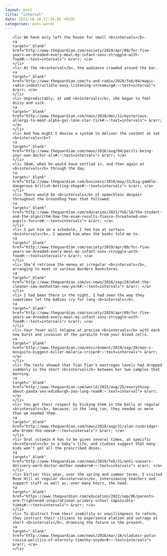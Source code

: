 ```yaml
---
layout: post
title: "interval"
date: 2023-10-10 12:34:56 +0530
categories: auto-words
---
```

<ol>

    <li> We have only left the house for small <b>intervals</b>.
    <a 
    target="_blank" 
    href="http://www.theguardian.com/society/2019/apr/09/for-five-years-we-dreaded-every-meal-my-infant-sons-struggle-with-food#:~:text=intervals"> &rarr; </a>
    </li>
    <li> At the <b>interval</b>, the audience crowded around the bar.
    <a 
    target="_blank" 
    href="http://www.theguardian.com/tv-and-radio/2020/feb/04/magic-radio-indestructible-easy-listening-streaming#:~:text=interval"> &rarr; </a>
    </li>
    <li> Unpredictably, at odd <b>intervals</b>, she began to feel dizzy and sick.
    <a 
    target="_blank" 
    href="http://www.theguardian.com/news/2018/dec/11/mysterious-allergy-to-meat-alpha-gal-lone-star-tick#:~:text=intervals"> &rarr; </a>
    </li>
    <li> And how might I devise a system to deliver the content at set <b>intervals</b>?
    <a 
    target="_blank" 
    href="http://www.theguardian.com/news/2016/aug/04/perils-being-your-own-doctor-als#:~:text=intervals"> &rarr; </a>
    </li>
    <li> 30am, when he would have settled in, and then again at <b>intervals</b> through the day.
    <a 
    target="_blank" 
    href="http://www.theguardian.com/business/2016/may/31/big-gamble-dangerous-british-betting-shops#:~:text=intervals"> &rarr; </a>
    </li>
    <li> There would be <b>intervals</b> of speechless despair throughout the Groundhog Year that followed.
    <a 
    target="_blank" 
    href="http://www.theguardian.com/education/2021/feb/18/the-student-and-the-algorithm-how-the-exam-results-fiasco-threatened-one-pupils-future#:~:text=intervals"> &rarr; </a>
    </li>
    <li> I put him on a schedule, I fed him at certain <b>intervals</b>, I weaned him when the books told me to.
    <a 
    target="_blank" 
    href="http://www.theguardian.com/society/2019/apr/09/for-five-years-we-dreaded-every-meal-my-infant-sons-struggle-with-food#:~:text=intervals"> &rarr; </a>
    </li>
    <li> She’d retrieve the money at irregular <b>intervals</b>, arranging to meet in various Borders bookstores.
    <a 
    target="_blank" 
    href="http://www.theguardian.com/us-news/2016/sep/28/what-the-cleaner-saw-manhattan-new-york#:~:text=intervals"> &rarr; </a>
    </li>
    <li> I had been there in the night, I had seen the way they sometimes let the babies cry for long <b>intervals</b>.
    <a 
    target="_blank" 
    href="http://www.theguardian.com/society/2019/apr/09/for-five-years-we-dreaded-every-meal-my-infant-sons-struggle-with-food#:~:text=intervals"> &rarr; </a>
    </li>
    <li> Your fever will relapse at precise <b>intervals</b> with each new burst and invasion of the parasite from your blood cells.
    <a 
    target="_blank" 
    href="http://www.theguardian.com/environment/2019/sep/20/man-v-mosquito-biggest-killer-malaria-crispr#:~:text=intervals"> &rarr; </a>
    </li>
    <li> The tests showed that Tian Tian’s oestrogen levels had dropped suddenly in the short <b>interval</b> between her two samples that morning.
    <a 
    target="_blank" 
    href="http://www.theguardian.com/world/2015/aug/25/everything-about-panda-sex-edinburgh-zoo-long-read#:~:text=interval"> &rarr; </a>
    </li>
    <li> You got their respect by kicking them in the balls at regular <b>intervals</b>, because, in the long run, they needed us more than we needed them.
    <a 
    target="_blank" 
    href="http://www.theguardian.com/news/2018/aug/31/alan-rusbridger-who-broke-the-news#:~:text=intervals"> &rarr; </a>
    </li>
    <li> Oral vitamin K has to be given several times, at specific <b>intervals</b> in a baby’s life, and studies suggest that many kids won’t get all the prescribed doses.
    <a 
    target="_blank" 
    href="http://www.theguardian.com/news/2019/feb/21/anti-vaxxers-delivery-ward-doctor-mother-newborn#:~:text=intervals"> &rarr; </a>
    </li>
    <li> Earlier this year, over the spring and summer terms, I visited Rose Hill at regular <b>intervals</b>, interviewing teachers and support staff as well as, over many hours, the head.
    <a 
    target="_blank" 
    href="https://www.theguardian.com/education/2022/sep/06/parents-are-frightened-inspirational-primary-school-impossible-times#:~:text=intervals"> &rarr; </a>
    </li>
    <li> To distract from their inability or unwillingness to reform, they instruct their citizens to experience elation and outrage at short <b>intervals</b>, drowning the future in the present.
    <a 
    target="_blank" 
    href="http://www.theguardian.com/news/2018/mar/16/vladimir-putin-russia-politics-of-eternity-timothy-snyder#:~:text=intervals"> &rarr; </a>
    </li>